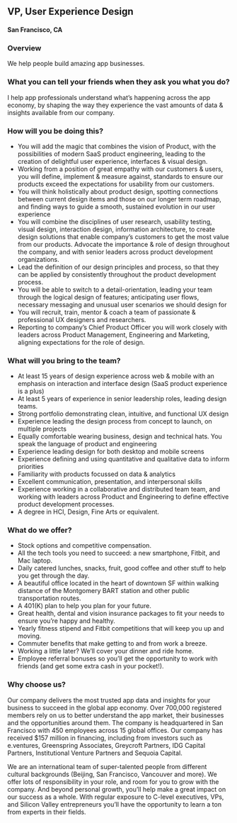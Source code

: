 ## VP, User Experience Design
#### San Francisco, CA

### Overview
We help people build amazing app businesses.

### What you can tell your friends when they ask you what you do?
I help app professionals understand what’s happening across the app economy, by shaping the way they experience the vast amounts of data & insights available from our company.

### How will you be doing this?
+	You will add the magic that combines the vision of Product, with the possibilities of modern SaaS product engineering, leading to the creation of delightful user experience, interfaces & visual design.
+	Working from a position of great empathy with our customers & users, you will define, implement & measure against, standards to ensure our products exceed the expectations for usability from our customers.
+	You will think holistically about product design, spotting connections between current design items and those on our longer term roadmap, and finding ways to guide a smooth, sustained evolution in our user experience
+	You will combine the disciplines of user research, usability testing, visual design, interaction design, information architecture, to create design solutions that enable company’s customers to get the most value from our products.
Advocate the importance & role of design throughout the company, and with senior leaders across product development organizations.
+	Lead the definition of our design principles and process, so that they can be applied by consistently throughout the product development process.
+	You will be able to switch to a detail-orientation, leading your team through the logical design of features; anticipating user flows, necessary messaging and unusual user scenarios we should design for
+	You will recruit, train, mentor & coach a team of passionate & professional UX designers and researchers.
+	Reporting to company’s Chief Product Officer you will work closely with leaders across Product Management, Engineering and Marketing, aligning expectations for the role of design.

### What will you bring to the team?
+	At least 15 years of design experience across web & mobile with an emphasis on interaction and interface design (SaaS product experience is a plus)
+	At least 5 years of experience in senior leadership roles, leading design teams.
+	Strong portfolio demonstrating clean, intuitive, and functional UX design
+	Experience leading the design process from concept to launch, on multiple projects
+	Equally comfortable wearing business, design and technical hats.  You speak the language of product and engineering
+	Experience leading design for both desktop and mobile screens
+	Experience defining and using quantitative and qualitative data to inform priorities
+	Familiarity with products focussed on data & analytics
+	Excellent communication, presentation, and interpersonal skills
+	Experience working in a collaborative and distributed team team, and working with leaders across Product and Engineering to define effective product development processes.
+	A degree in HCI, Design, Fine Arts or equivalent.

### What do we offer?
+	Stock options and competitive compensation.
+	All the tech tools you need to succeed: a new smartphone, Fitbit, and Mac laptop.
+	Daily catered lunches, snacks, fruit, good coffee and other stuff to help you get through the day.
+	A beautiful office located in the heart of downtown SF within walking distance of the Montgomery BART station and other public transportation routes.
+	A 401(K) plan to help you plan for your future.
+	Great health, dental and vision insurance packages to fit your needs to ensure you’re happy and healthy.
+	Yearly fitness stipend and Fitbit competitions that will keep you up and moving.
+	Commuter benefits that make getting to and from work a breeze.
+	Working a little later? We’ll cover your dinner and ride home.
+	Employee referral bonuses so you’ll get the opportunity to work with friends (and get some extra cash in your pocket!).

### Why choose us?
Our company delivers the most trusted app data and insights for your business to succeed in the global app economy. Over 700,000 registered members rely on us to better understand the app market, their businesses and the opportunities around them. The company is headquartered in San Francisco with 450 employees across 15 global offices. Our company has received $157 million in financing, including from investors such as e.ventures, Greenspring Associates, Greycroft Partners, IDG Capital Partners, Institutional Venture Partners and Sequoia Capital.

We are an international team of super-talented people from different cultural backgrounds (Beijing, San Francisco, Vancouver and more). We offer lots of responsibility in your role, and room for you to grow with the company. And beyond personal growth, you’ll help make a great impact on our success as a whole. With regular exposure to C-level executives, VPs, and Silicon Valley entrepreneurs you’ll have the opportunity to learn a ton from experts in their fields.

